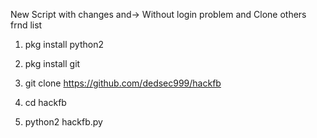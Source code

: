  New Script with changes  and->
 Without login problem and Clone others frnd list

1.  pkg install python2

2.  pkg install git

3. git clone https://github.com/dedsec999/hackfb

4. cd hackfb

5. python2 hackfb.py
